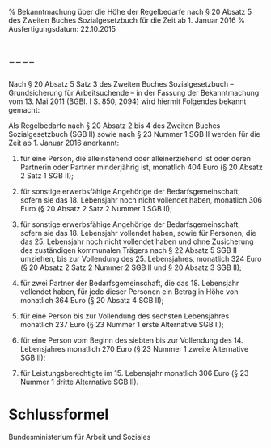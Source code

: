 % Bekanntmachung über die Höhe der Regelbedarfe nach § 20 Absatz 5 des Zweiten Buches Sozialgesetzbuch für die Zeit ab 1. Januar 2016
% Ausfertigungsdatum: 22.10.2015
 
# ----

Nach § 20 Absatz 5 Satz 3 des Zweiten Buches Sozialgesetzbuch – Grundsicherung für Arbeitsuchende – in der Fassung der Bekanntmachung vom 13. Mai 2011 (BGBl. I S. 850, 2094) wird hiermit Folgendes bekannt gemacht:

Als Regelbedarfe nach § 20 Absatz 2 bis 4 des Zweiten Buches Sozialgesetzbuch (SGB II) sowie nach § 23 Nummer 1 SGB II werden für die Zeit ab 1. Januar 2016 anerkannt:

1. für eine Person, die alleinstehend oder alleinerziehend ist oder deren Partnerin oder Partner minderjährig ist, monatlich 404 Euro (§ 20 Absatz 2 Satz 1 SGB II);

2. für sonstige erwerbsfähige Angehörige der Bedarfsgemeinschaft, sofern sie das 18. Lebensjahr noch nicht vollendet haben, monatlich 306 Euro (§ 20 Absatz 2 Satz 2 Nummer 1 SGB II);

3. für sonstige erwerbsfähige Angehörige der Bedarfsgemeinschaft, sofern sie das 18. Lebensjahr vollendet haben, sowie für Personen, die das 25. Lebensjahr noch nicht vollendet haben und ohne Zusicherung des zuständigen kommunalen Trägers nach § 22 Absatz 5 SGB II umziehen, bis zur Vollendung des 25. Lebensjahres, monatlich 324 Euro (§ 20 Absatz 2 Satz 2 Nummer 2 SGB II und § 20 Absatz 3 SGB II);

4. für zwei Partner der Bedarfsgemeinschaft, die das 18. Lebensjahr vollendet haben, für jede dieser Personen ein Betrag in Höhe von monatlich 364 Euro (§ 20 Absatz 4 SGB II);

5. für eine Person bis zur Vollendung des sechsten Lebensjahres monatlich 237 Euro (§ 23 Nummer 1 erste Alternative SGB II);

6. für eine Person vom Beginn des siebten bis zur Vollendung des 14. Lebensjahres monatlich 270 Euro (§ 23 Nummer 1 zweite Alternative SGB II);

7. für Leistungsberechtigte im 15. Lebensjahr monatlich 306 Euro (§ 23 Nummer 1 dritte Alternative SGB II).

# Schlussformel

Bundesministerium für Arbeit und Soziales
